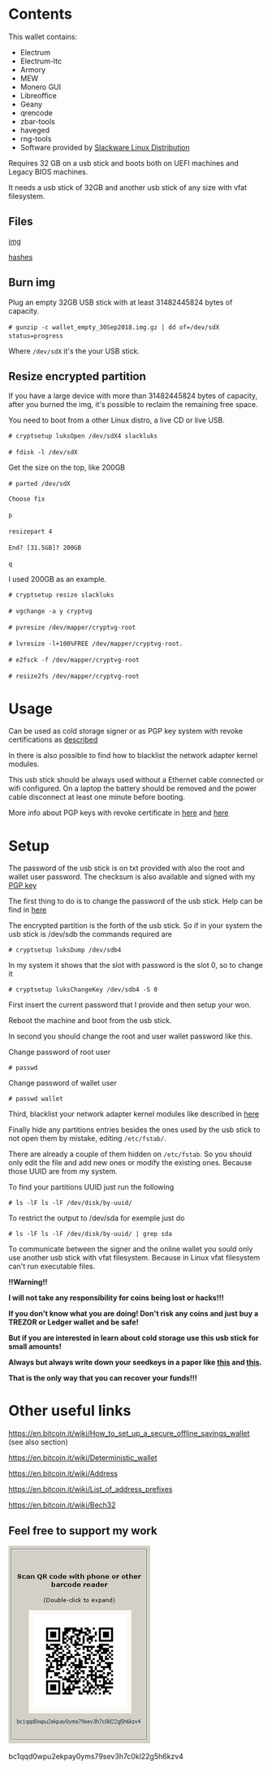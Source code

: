 # Contents

This wallet contains:

* Electrum
* Electrum-ltc
* Armory
* MEW 
* Monero GUI
* Libreoffice
* Geany
* qrencode
* zbar-tools
* haveged
* rng-tools
* Software provided by [Slackware Linux Distribution](http://www.slackware.com/)

Requires 32 GB on a usb stick and boots both on UEFI machines and Legacy BIOS
machines. 

It needs a usb stick of 32GB and another usb stick of any size with vfat
filesystem.

## Files 

[img](https://mega.nz/#!31dQBCwS!uZ8CGXPv1ljHJSKCGogIpUe2ZqG3HAzJfYpQlC-XKIo)

[hashes](https://mega.nz/#!60VyEYBL!Q431y6a_2WpFQ6_a2jDwZlGLjR_gNq_VgcSu3yZrilo)

## Burn img

Plug an empty 32GB USB stick with at least 31482445824 bytes of capacity.

`# gunzip -c wallet_empty_30Sep2018.img.gz | dd of=/dev/sdX status=progress`

Where `/dev/sdX` it's the your USB stick.

## Resize encrypted partition 

If you have a large device with more than 31482445824 bytes of capacity, after
you burned the img, it's possible to reclaim the remaining free space.

You need to boot from a other Linux distro, a live CD or live USB.

```
# cryptsetup luksOpen /dev/sdX4 slackluks

# fdisk -l /dev/sdX
```
Get the size on the top, like 200GB

`# parted /dev/sdX`

```
Choose fix

p

resizepart 4 

End? [31.5GB]? 200GB 

q
```
I used 200GB as an example.

```
# cryptsetup resize slackluks

# vgchange -a y cryptvg

# pvresize /dev/mapper/cryptvg-root

# lvresize -l+100%FREE /dev/mapper/cryptvg-root.

# e2fsck -f /dev/mapper/cryptvg-root

# resize2fs /dev/mapper/cryptvg-root
```

# Usage 

Can be used as cold storage signer or as PGP key system with revoke
certifications as [described](https://github.com/InserirAquiNome/crypto/blob/master/0_PGP.md)

In there is also possible to find how to blacklist the network adapter kernel
modules. 

This usb stick should be always used without a Ethernet cable connected or wifi
configured. On a laptop the battery should be removed and the power cable
disconnect at least one minute before booting.

More info about PGP keys with revoke certificate in
[here](https://github.com/InserirAquiNome/articles/blob/master/misc/PGP_anatomy.md)
and [here](https://github.com/InserirAquiNome/articles/blob/master/misc/PGP2.md)


# Setup 

The password of the usb stick is on txt provided with also the root and wallet
user password. The checksum is also available and signed with my [PGP key](https://github.com/InserirAquiNome/crypto/tree/master/pubkeys)

The first thing to do is to change the password of the usb stick. Help can be
find in
[here](https://unix.stackexchange.com/questions/252672/how-do-i-change-a-luks-password)

The encrypted partition is the forth of the usb stick. So if in your system
the usb stick is /dev/sdb the commands required are

```
# cryptsetup luksDump /dev/sdb4
```

In my system it shows that the slot with password is the slot 0, so to change it

```
# cryptsetup luksChangeKey /dev/sdb4 -S 0
```

First insert the current password that I provide and then setup your won.

Reboot the machine and boot from the usb stick.

In second you should change the root and user wallet password like this.

Change password of root user
```
# passwd 
```

Change password of wallet user
```
# passwd wallet
```

Third, blacklist your network adapter kernel modules like described in
[here](https://github.com/InserirAquiNome/crypto/blob/master/0_PGP.md)

Finally hide any partitions entries besides the ones used by the usb stick to not open
them by mistake, editing  `/etc/fstab/`.

There are already a couple of them hidden on `/etc/fstab`. So you should only
edit the file and add new ones or modify the existing ones. Because those UUID
are from my system.

To find your partitions UUID just run the following

```
# ls -lF ls -lF /dev/disk/by-uuid/
```
To restrict the output to /dev/sda for exemple just do

```
# ls -lF ls -lF /dev/disk/by-uuid/ | grep sda
```

To communicate between the signer and the online wallet you sould only use
another usb stick with vfat filesystem. Because in Linux vfat filesystem can't
run executable files.

**!!Warning!!** 

**I will not take any responsibility for coins being lost or hacks!!!** 

**If you don't know what you are doing! Don't risk any coins and just buy a TREZOR
or Ledger wallet and be safe!**

**But if you are interested in learn about cold storage use this usb stick for
small amounts!**

**Always but always write down your seedkeys in a paper like [this](https://github.com/InserirAquiNome/misc/blob/master/blank_seedkey_12.pdf) and
[this](https://github.com/InserirAquiNome/misc/blob/master/blank_seedkey_24.pdf).** 

**That is the only way that you can recover your funds!!!**


# Other useful links

https://en.bitcoin.it/wiki/How_to_set_up_a_secure_offline_savings_wallet (see
also section)

https://en.bitcoin.it/wiki/Deterministic_wallet

https://en.bitcoin.it/wiki/Address

https://en.bitcoin.it/wiki/List_of_address_prefixes

https://en.bitcoin.it/wiki/Bech32


## Feel free to support my work

![alt text](https://github.com/InserirAquiNome/crypto/blob/master/static/image/donate.png "Logo Title Text 1")

bc1qqd0wpu2ekpay0yms79sev3h7c0kl22g5h6kzv4
